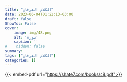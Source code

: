 ```yaml
---
title: "الكلام العرفان"
date: 2023-06-04T01:21:13+03:00
draft: false
ShowToc: False
cover:
    image: img/48.png
    alt: 'صورة'
    caption: ''
#    hidden: false
summary: 
tags: ["الكلام العرفان"]
categories: []
---
```

{{< embed-pdf url="https://shate7.com/books/48.pdf">}} 


